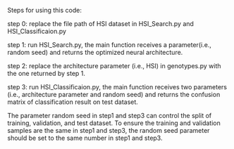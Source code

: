 Steps for using this code:

step 0: replace the file path of HSI dataset in HSI_Search.py and HSI_Classificaion.py

step 1: run HSI_Search.py, the main function receives a parameter(i.e., random seed) and returns the optimized neural architecture.

step 2: replace the architecture parameter (i.e., HSI) in genotypes.py with the one returned by step 1.

step 3: run HSI_Classificaion.py, the main function receives two parameters (i.e., architecture parameter and random seed) and
        returns the confusion matrix of classification result on test dataset.

The parameter random seed in step1 and step3 can control the split of training, validation, and test dataset. To ensure the
training and validation samples are the same in step1 and step3, the random seed parameter should be set to the same number
in step1 and step3.
